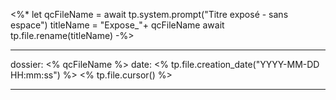 <%*
let qcFileName = await tp.system.prompt("Titre exposé - sans espace")
titleName = "Expose_"+ qcFileName
await tp.file.rename(titleName)
-%>

---

dossier: <% qcFileName %>
date: <% tp.file.creation_date("YYYY-MM-DD HH:mm:ss") %>
<% tp.file.cursor() %>

---

